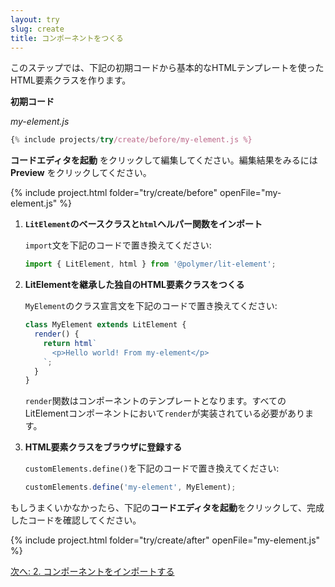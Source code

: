 ```yaml
---
layout: try
slug: create
title: コンポーネントをつくる
---
```


<!-- original:
In this step, you'll fill in the gaps in the starting code to create an element class with a basic HTML template.

**Starting code**

_my-element.js_
-->
このステップでは、下記の初期コードから基本的なHTMLテンプレートを使ったHTML要素クラスを作ります。

**初期コード**

_my-element.js_

```js
{% include projects/try/create/before/my-element.js %}
```

<!-- original:
Click **Launch Code Editor** to edit the starting code. When you're ready to see your code in action, click **Preview**.
-->

**コードエディタを起動** をクリックして編集してください。編集結果をみるには **Preview** をクリックしてください。

{% include project.html folder="try/create/before" openFile="my-element.js" %}

<!-- original:
1.  **Import the `LitElement` base class and `html` helper function.**

    In my-element.js, replace the existing `import` statement with the following code:

    ```js
    import { LitElement, html } from '@polymer/lit-element'; 
    ```
    
2.  **Create a class for your element that extends the LitElement base class.**

    In my-element.js, replace the existing class definition with the following code:

    ```js
    class MyElement extends LitElement {
      render() {
        return html`
          <p>Hello world! From my-element</p>
        `;
      }
    }    
    ```

    The `render` function defines your component's template. You must implement `render` for every LitElement component.  

3.  **Register the new element with the browser.**

    In my-element.js, replace the existing call to `customElements.define()` with the following code:

    ```js
    customElements.define('my-element', MyElement);
    ```

If you're stuck, click **Launch Code Editor** below to see the completed code for Step 1.
-->

1.  **`LitElement`のベースクラスと`html`ヘルパー関数をインポート**

    `import`文を下記のコードで置き換えてください:

    ```js
    import { LitElement, html } from '@polymer/lit-element';
    ```

2.  **LitElementを継承した独自のHTML要素クラスをつくる**

    `MyElement`のクラス宣言文を下記のコードで置き換えてください:

    ```js
    class MyElement extends LitElement {
      render() {
        return html`
          <p>Hello world! From my-element</p>
        `;
      }
    }
    ```

    `render`関数はコンポーネントのテンプレートとなります。すべてのLitElementコンポーネントにおいて`render`が実装されている必要があります。

3.  **HTML要素クラスをブラウザに登録する**

    `customElements.define()`を下記のコードで置き換えてください:

    ```js
    customElements.define('my-element', MyElement);
    ```

もしうまくいかなかったら、下記の**コードエディタを起動**をクリックして、完成したコードを確認してください。

{% include project.html folder="try/create/after" openFile="my-element.js" %}

<!-- original:
[Next: 2. Import your component](import)
-->
[次へ: 2. コンポーネントをインポートする](import)
